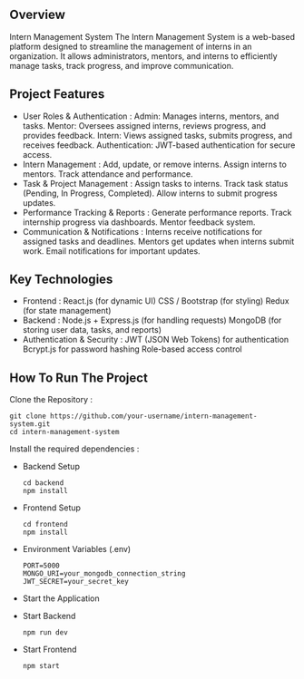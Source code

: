 ## Overview
Intern Management System
The Intern Management System is a web-based platform designed to streamline the management of interns in an organization. It allows administrators, mentors, and interns to efficiently manage tasks, track progress, and improve communication.

## Project Features
- User Roles & Authentication :
  Admin: Manages interns, mentors, and tasks.
  Mentor: Oversees assigned interns, reviews progress, and provides feedback.
  Intern: Views assigned tasks, submits progress, and receives feedback.
  Authentication: JWT-based authentication for secure access.
- Intern Management :
  Add, update, or remove interns.
  Assign interns to mentors.
  Track attendance and performance.
- Task & Project Management :
  Assign tasks to interns.
  Track task status (Pending, In Progress, Completed).
  Allow interns to submit progress updates.
- Performance Tracking & Reports :
  Generate performance reports.
  Track internship progress via dashboards.
  Mentor feedback system.
- Communication & Notifications :
  Interns receive notifications for assigned tasks and deadlines.
  Mentors get updates when interns submit work.
  Email notifications for important updates.

## Key Technologies
- Frontend :
  React.js (for dynamic UI)
  CSS / Bootstrap (for styling)
  Redux (for state management)
- Backend :
  Node.js + Express.js (for handling requests)
  MongoDB (for storing user data, tasks, and reports)
- Authentication & Security :
  JWT (JSON Web Tokens) for authentication
  Bcrypt.js for password hashing
  Role-based access control

## How To Run The Project
Clone the Repository :
      
    git clone https://github.com/your-username/intern-management-system.git
    cd intern-management-system

 Install the required dependencies :
 - Backend Setup

       cd backend
       npm install
 - Frontend Setup

       cd frontend
       npm install
 - Environment Variables (.env)

       PORT=5000
       MONGO_URI=your_mongodb_connection_string
       JWT_SECRET=your_secret_key

 - Start the Application
 - Start Backend

       npm run dev
 - Start Frontend

       npm start



   
   

   

   

   
 





